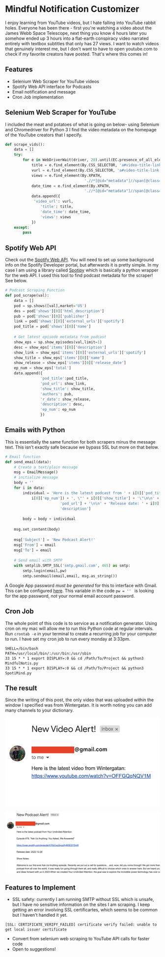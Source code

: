 # Mindful Notification Customizer
I enjoy learning from YouTube videos, but I hate falling into YouTube rabbit holes. Everyone has been there - first you're watching a video about the James Webb Space Telescope, next thing you know 4 hours later you somehow ended up 3 hours into a flat-earth conspiracy video narrated entirely with textbox subtitles that only has 27 views. I want to watch videos that genuinely interest me, but I don't want to have to open youtube.com to check if my favorite creators have posted. That's where this comes in!

## Features 
- Selenium Web Scraper for YouTube videos
- Spotify Web API interface for Podcasts
- Email notification and message
- Cron Job implementation 

## Selenium Web Scraper for YouTube
I included the meat and potatoes of what is going on below- using Selenium and Chromedriver for Python 3 I find the video metadata on the homepage of the YouTube creators that I specify. 

```python
def scrape_vids():
    data = []
    try:
        for e in WebDriverWait(driver, 20).until(EC.presence_of_all_elements_located((By.CSS_SELECTOR, 'div#details'))):
            title = e.find_element(By.CSS_SELECTOR, 'a#video-title-link').get_attribute('title')
            vurl = e.find_element(By.CSS_SELECTOR, 'a#video-title-link').get_attribute('href')
            views = e.find_element(By.XPATH,
                                    './/*[@id="metadata"]//span[@class="inline-metadata-item style-scope ytd-video-meta-block"][1]').text
            date_time = e.find_element(By.XPATH,
                                    './/*[@id="metadata"]//span[@class="inline-metadata-item style-scope ytd-video-meta-block"][2]').text
            data.append({
             'video_url': vurl,
                'title': title,
                'date_time': date_time,
                'views': views
            })
    except:
        pass
```

## Spotify Web API
Check out the [Spotify Web API](https://developer.spotify.com/documentation/web-api/). You will need to set up some background info on the Spotify Developer portal, but afterwards it is pretty simple. In my case I am using a library called [Spotipy](https://spotipy.readthedocs.io/en/2.22.0/) which is basically a python wrapper for the web API. I used this tool to find podcast metadata for the scraper! See below. 
```python
# Podcast Scraping Function
def pod_scrape(val):
    data = []
    pod = sp.shows([val],market='US')
    des = pod['shows'][0]['html_description']
    pub = pod['shows'][0]['publisher']
    link = pod['shows'][0]['external_urls']['spotify']
    pod_title = pod['shows'][0]['name']

    # Get latest episode metadata from podcast
    show_eps = sp.show_episodes(val,limit=1)
    desc = show_eps['items'][0]['description']
    show_link = show_eps['items'][0]['external_urls']['spotify']
    show_title = show_eps['items'][0]['name']
    show_release = show_eps['items'][0]['release_date']
    ep_num = show_eps['total']
    data.append({
                'pod_title':pod_title,
                'pod_url': show_link,
                'show_title': show_title,
                'authors': pub,
                'r_date': show_release,
                'description': desc,
                'ep_num': ep_num
                })
```

## Emails with Python
This is essentially the same function for both scrapers minus the message text. This isn't exactly safe because we bypass SSL but more on that below.
```python
# Email function
def send_email(data):
    # Create a text/plain message
    msg = EmailMessage()
    # initialize message
    body = ''
    for i in data:
        individual = 'Here is the latest podcast from ' + i[0]['pod_title'] + ':\n\n' + 'Episode #' + str(
            i[0]['ep_num']) + ', \"' + i[0]['show_title'] + '\"\n\n' + i[0][
                         'pod_url'] + '\n\n' + 'Release date: ' + i[0]['r_date'] + '\n\n' + 'Show Notes:\n\n' + i[0][
                         'description']

        body = body + individual

    msg.set_content(body)

    msg['Subject'] = 'New Podcast Alert!'
    msg['From'] = email
    msg['To'] = email

    # Send email with SMTP
    with smtplib.SMTP_SSL('smtp.gmail.com', 465) as smtp:
        smtp.login(email,pw)
        smtp.sendmail(email,email, msg.as_string())
```
A Google App password _must be generated_ for this to interface with Gmail. This can be configured [here](https://myaccount.google.com/security?hl=en). This variable in the code ```pw = '' ``` is looking for the app password, _not_ your normal email account password. 

## Cron Job
The whole point of this code is to service as a notification generator. Using cron on my mac will allow me to run this Python code at regular intervals. Run ```crontab -e``` in your terminal to create a recurring job for your computer to run. I have set my cron job to run every monday at 3:33pm. 

```
SHELL=/bin/bash
PATH=/usr/local/bin/:/usr/bin:/usr/sbin
33 15 * * 1 export DISPLAY=:0 && cd /Path/To/Project && python3 MindfulNotis.py
33 15 * * 1 export DISPLAY=:0 && cd /Path/To/Project && python3 SpotiMind.py
```

## The result
Since the writing of this post, the only video that was uploaded within the window I specified was from Wintergatan. It is worth noting you can add many channels to your dictionary.

![](/MindfulNoti.png)

![](/SpotiMind.png)

## Features to Implement
- SSL safety: currently I am running SMTP without SSL which is unsafe, but I have no sensitive information on the sites I am scraping. I keep getting an error involving SSL certificartes, which seems to be common but I haven't handled it yet.
```
[SSL: CERTIFICATE_VERIFY_FAILED] certificate verify failed: unable to get local issuer certificate
```
- Convert from selenium web scraping to YouTube API calls for faster code
- Open to suggestions!
